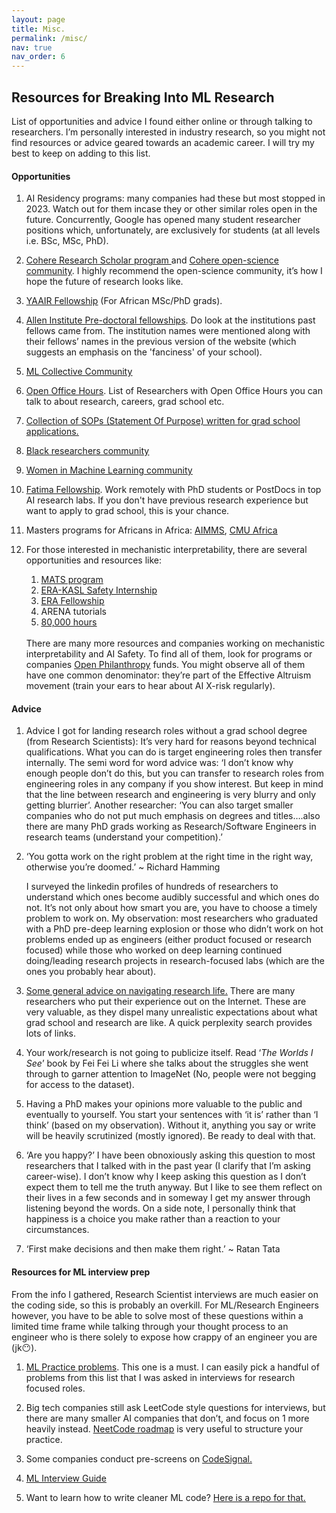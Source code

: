 ```yaml
---
layout: page
title: Misc.
permalink: /misc/
nav: true
nav_order: 6
---
```

<h2>Resources for Breaking Into ML Research</h2>

List of opportunities and advice I found either online or through talking to researchers. I’m personally interested in industry research, so you might not find resources or advice geared towards an academic career. I will try my best to keep on adding to this list. 

<h4>Opportunities</h4>

1. AI Residency programs: many companies had these but most stopped in 2023. Watch out for them incase they or other similar roles open in the future. Concurrently, Google has opened many student researcher positions which, unfortunately, are exclusively for students (at all levels i.e. BSc, MSc, PhD).

2. <u><a href='https://cohere.com/blog/cohere-for-ai-scholars-program-2025'>Cohere Research Scholar program</a> </u>and <u><a href = 'https://share.hsforms.com/10OrjljwpQ52ILJA6ftENIwch5vw'>Cohere open-science community</a></u>. I highly recommend the open-science community, it’s how I hope the future of research looks like.

3. <u><a href='https://x.com/ascendP360/status/1834193276699595247'>YAAIR Fellowship</a></u> (For African MSc/PhD grads).

4. <u><a href = 'https://allenai.org/predoctoral-young-investigators'>Allen Institute Pre-doctoral fellowships</a></u>. Do look at the institutions past fellows came from. The institution names were mentioned along with their fellows’ names in the previous version of the website (which suggests an emphasis on the 'fanciness' of your school).

5. <u><a href = 'https://mlcollective.org/'>ML Collective Community</a></u>

6. <u><a href = 'https://esraasaleh.notion.site/Researchers-with-Open-Offices-27dd8febd78d42b9ad4627f3525f28fe'>Open Office Hours</a></u>. List of Researchers with Open Office Hours you can talk to about research, careers, grad school etc.

7. <u><a href = 'https://cs-sop.notion.site/CS-PhD-Statements-of-Purpose-df39955313834889b7ac5411c37b958d'>Collection of SOPs (Statement Of Purpose) written for grad school applications.</a></u>

8. <u><a href = 'https://blackinai.joleh.com/'>Black researchers community</a></u>

9. <u><a href = 'https://www.wiml.org/'>Women in Machine Learning community</a></u>

10. <u><a href = 'https://www.fatimafellowship.com/'>Fatima Fellowship</a></u>. Work remotely with PhD students or PostDocs in top AI research labs. If you don't have previous research experience but want to apply to grad school, this is your chance. 

11. Masters programs for Africans in Africa: <u><a href = 'https://nexteinstein.org/'>AIMMS</a></u>, <u><a href = 'https://www.africa.engineering.cmu.edu/'>CMU Africa</a></u> 

12. For those interested in mechanistic interpretability, there are several opportunities and resources like:
    1. <u> <a href = 'https://www.matsprogram.org/'>MATS program</a></u>
    2. <u> <a href = 'https://www.kasl.ai/2024/01/16/interns-2024/'>ERA-KASL Safety Internship</a></u>
    3. <u> <a href = 'https://erafellowship.org/'>ERA Fellowship</a></u>
    4. ARENA tutorials
    5. <u> <a href = 'https://80000hours.org/'>80,000 hours</a></u>
    
    <br>
    There are many more resources and companies working on mechanistic interpretability and AI Safety. To find all of them, look for programs or companies <u><a href = 'https://www.openphilanthropy.org/'>Open Philanthropy</a></u> funds. You might observe all of them have one common denominator: they’re part of the Effective Altruism movement (train your ears to hear about AI X-risk regularly).  

<h4>Advice</h4> 

1. Advice I got for landing research roles without a grad school degree (from Research Scientists): It’s very hard for reasons beyond technical qualifications. What you can do is target engineering roles then transfer internally. The semi word for word advice was: ‘I don’t know why enough people don’t do this, but you can transfer to research roles from engineering roles in any company if you show interest. But keep in mind that the line between research and engineering is very blurry and only getting blurrier’. Another researcher: ‘You can also target smaller companies who do not put much emphasis on degrees and titles….also there are many PhD grads working as Research/Software Engineers in research teams (understand your competition).’

2. ‘You gotta work on the right problem at the right time in the right way, otherwise you’re doomed.’ ~ Richard Hamming
    
    I surveyed the linkedin profiles of hundreds of researchers to understand which ones become audibly successful and which ones do not. It’s not only about how smart you are, you have to choose a timely problem to work on. My observation: most researchers who graduated with a PhD pre-deep learning explosion or those who didn’t work on hot problems ended up as engineers (either product focused or research focused) while those who worked on deep learning continued doing/leading research projects in research-focused labs (which are the ones you probably hear about). 
    
3. <u><a href = 'https://web.mit.edu/tslvr/www/lessons_two_years.html'>Some general advice on navigating research life.</a></u> There are many researchers who put their experience out on the Internet. These are very valuable, as they dispel many unrealistic expectations about what grad school and research are like. A quick perplexity search provides lots of links.

4. Your work/research is not going to publicize itself. Read ‘*The Worlds I See*’ book by Fei Fei Li where she talks about the struggles she went through to garner attention to ImageNet (No, people were not begging for access to the dataset). 

5. Having a PhD makes your opinions more valuable to the public and eventually to yourself. You start your sentences with ‘it is’ rather than ‘I think’ (based on my observation). Without it, anything you say or write will be heavily scrutinized (mostly ignored). Be ready to deal with that. 

6. ‘Are you happy?’ I have been obnoxiously asking this question to most researchers that I talked with in the past year (I clarify that I’m asking career-wise). I don’t know why I keep asking this question as I don’t expect them to tell me the truth anyway. But I like to see them reflect on their lives in a few seconds and in someway I get my answer through listening beyond the words. On a side note, I personally think that happiness is a choice you make rather than a reaction to your circumstances. 

7. ‘First make decisions and then make them right.’ ~ Ratan Tata

<h4>Resources for ML interview prep</h4>

From the info I gathered, Research Scientist interviews are much easier on the coding side, so this is probably an overkill. For ML/Research Engineers however, you have to be able to solve most of these questions within a limited time frame while talking through your thought process to an engineer who is there solely to expose how crappy of an engineer you are (jk😶). 

1. <u><a href = 'https://www.deep-ml.com/'> ML Practice problems</a></u>. This one is a must. I can easily pick a handful of problems from this list that I was asked in interviews for research focused roles. 

2. Big tech companies still ask LeetCode style questions for interviews, but there are many smaller AI companies that don’t, and focus on 1 more heavily instead. <u><a href = 'https://leetcode.com/, https://neetcode.io/roadmap'>NeetCode roadmap</a></u> is very useful to structure your practice.

3. Some companies conduct pre-screens on <u> <a href = 'https://learn.codesignal.com/course-paths'>CodeSignal. </a></u>

4. <u> <a href = 'https://docs.google.com/document/d/1Zjyc4v1fYPI4t-0M31P1tJr0zW55VkFKu7YWJoBhDOs/edit?tab=t.0#heading=h.4hu340txes8w'>ML Interview Guide </a></u>

5. Want to learn how to write cleaner ML code? <u><a href = 'https://github.com/aai-institute/beyond-jupyter'>Here is a repo for that.</a></u>